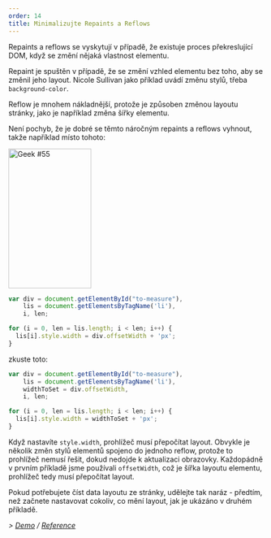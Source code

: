 ```yaml
---
order: 14
title: Minimalizujte Repaints a Reflows
---
```


Repaints a reflows se vyskytují v případě, že existuje proces překreslující DOM, když se změní nějaká vlastnost elementu.

Repaint je spuštěn v případě, že se změní vzhled elementu bez toho, aby se změnil jeho layout. Nicole Sullivan jako příklad uvádí změnu stylů, třeba `background-color`.

Reflow je mnohem nákladnější, protože je způsoben změnou layoutu stránky, jako je například změna šířky elementu.

Není pochyb, že je dobré se těmto náročným repaints a reflows vyhnout, takže například místo tohoto:

<div class="img-right">
  <img id="geek-55" class="icos-geek" src="https://browserdiet.com/en/assets/img/55.png" alt="Geek #55" width="163" height="275" />
</div>

```js
var div = document.getElementById("to-measure"),
    lis = document.getElementsByTagName('li'),
    i, len;

for (i = 0, len = lis.length; i < len; i++) {
  lis[i].style.width = div.offsetWidth + 'px';
}
```

zkuste toto:

```js
var div = document.getElementById("to-measure"),
    lis = document.getElementsByTagName('li'),
    widthToSet = div.offsetWidth,
    i, len;

for (i = 0, len = lis.length; i < len; i++) {
  lis[i].style.width = widthToSet + 'px';
}
```

Když nastavíte `style.width`, prohlížeč musí přepočítat layout. Obvykle je několik změn stylů elementů spojeno do jednoho reflow, protože to prohlížeč nemusí řešit, dokud nedojde k aktualizaci obrazovky. Každopádně  v prvním příkladě jsme používali `offsetWidth`, což je šířka layoutu elementu, prohlížeč tedy musí přepočítat layout.

Pokud potřebujete číst data layoutu ze stránky, udělejte tak naráz - předtím, než začnete nastavovat cokoliv, co mění layout, jak je ukázáno v druhém příkladě.

*> [Demo](http://jsbin.com/aqavin/2/quiet) / [Reference](https://github.com/zenorocha/browser-diet/wiki/References#minimize-repaints-and-reflows)*
